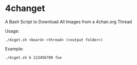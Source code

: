 # 4changet
A Bash Script to Download All Images from a 4chan.org Thread

Usage:
```
./4cget.sh <board> <thread> (<output folder>)
```
Example:
```
./4cget.sh b 123456789 foo
```
